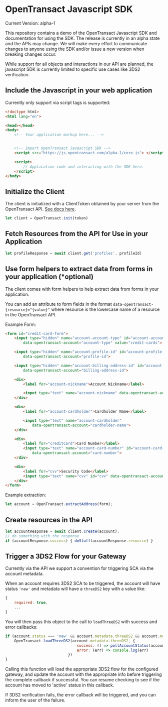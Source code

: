 # OpenTransact Javascript SDK

Current Version: alpha-1

This repository contains a demo of the OpenTransact Javascript SDK and documentation for using the SDK.  The release is currently in an alpha state and the APIs may change.  We will make every effort to communicate changes to anyone using the SDK and/or issue a new version when breaking changes occur.

While support for all objects and interactions in our API are planned, the javascript SDK is currently limited to specific use cases like 3DS2 verification.

## Include the Javascript in your web application

Currently only support via script tags is supported:

```html
<!doctype html>
<html lang="en">

<head></head>
<body>
    <!-- Your application markup here... -->


    <!-- Import OpenTransact Javascript SDK -->
    <script src="https://js.opentransact.com/alpha-1/core.js"> </script>

    <script>
        // Application code and interacting with the SDK here.
    </script>
</body>
```

## Initialize the Client

The client is initialized with a ClientToken obtained by your server from the OpenTransact API.  [See docs here](https://docs.opentransact.com/endpoints/client-tokens/).

```javascript
let client = OpenTransact.init(token)
```

## Fetch Resources from the API for Use in your Application

```javascript
let profileResponse = await client.get('profiles', profileId)
```

## Use form helpers to extract data from forms in your application (*optional)

The client comes with form helpers to help extract data from forms in your application.

You can add an attribute to form fields in the format `data-opentransact-{resource}="{value}"` where resource is the lowercase name of a resource in the OpenTransact API.

Example Form:

```html
<form id="credit-card-form">
    <input type="hidden" name="account-account-type" id="account-account-type"
        data-opentransact-account="account-type" value="credit-cards">

    <input type="hidden" name="account-profile-id" id="account-profile-id"
        data-opentransact-account="profile-id">

    <input type="hidden" name="account-billing-address-id" id="account-billing-address-id"
        data-opentransact-account="billing-address-id">

    <div>
        <label for="account-nickname">Account Nickname</label>

        <input type="text" name="account-nickname" data-opentransact-account="nickname">
    </div>

    <div>
        <label for="account-cardholder">Cardholder Name</label>

        <input type="text" name="account-cardholder"
            data-opentransact-account="cardholder-name">
    </div>

    <div>
        <label for="creditCard">Card Number</label>
        <input type="text" name="account-card-number" id="account-card-number"
            data-opentransact-account="card-number">
    </div>

    <div>
        <label for="cvv">Security Code</label>
        <input type="text" name="cvv" id="cvv" data-opentransact-account="cvv">
    </div>
</form>
```

Example extraction:

```javascript
let account = OpenTransact.extractAddress(form);
```


## Create resources in the API

```javascript
let accountResponse = await client.create(account);
// do something with the response
if (accountResponse.success) { doStuff(accountResponse.resource) }
```

## Trigger a 3DS2 Flow for your Gateway

Currently via the API we support a convention for triggering SCA via the account metadata.

When an account requires 3DS2 SCA to be triggered, the account will have status `'new'` and metadata will have a `threeDS2` key with a value like:

```javascript
{
    required: true,
    ...
}
```

You will then pass this object to the call to `loadThreeDS2` with success and error callbacks:

```javascript
if (account.status === 'new' && account.metadata.threeDS2 && account.metadata.threeDS2.required) {
    OpenTransact.loadThreeDS2(account.metadata.threeDS2, {
                                success: () => pollAccountStatus(account.id),
                                error: (err) => console.log(err)
                            })
}
```

Calling this function will load the appropriate 3DS2 flow for the configured gateway, and update the account with the appropriate info before triggering the complete callback if successful.  You can resume checking to see if the account has moved to 'active' status in this callback.

If 3DS2 verification fails, the error callback will be triggered, and you can inform the user of the failure.